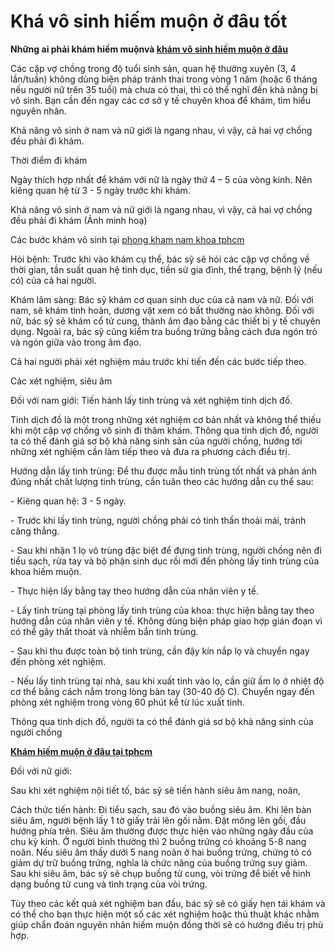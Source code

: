<h1>Khá vô sinh hiếm muộn ở đâu tốt</h1>

<p><strong>Những ai phải khám hiếm muộnvà <a href="http://phongkhamdaidong.vn/kham-chua-benh-vo-sinh-hiem-muon-o-dau-tot-nhat-21.html">khám vô sinh hiếm muộn ở đâu</a></strong></p>

<p>Các cặp vợ chồng trong độ tuổi sinh sản, quan hệ thường xuyên (3, 4 lần/tuần) không dùng biện pháp tránh thai trong vòng 1 năm (hoặc 6 tháng nếu người nữ trên 35 tuổi) mà chưa có thai, thì có thể nghĩ đến khả năng bị vô sinh. Bạn cần đến ngay các cơ sở y tế chuyên khoa để khám, tìm hiểu nguyên nhân.</p>

<p>Khả năng vô sinh ở nam và nữ giới là ngang nhau, vì vậy, cả hai vợ chồng đều phải đi khám.</p>

<p>Thời điểm đi khám</p>

<p>Ngày thích hợp nhất để khám với nữ là ngày thứ 4 &ndash; 5 của vòng kinh. Nên kiêng quan hệ từ 3 - 5 ngày trước khi khám.</p>

<p>Khả năng vô sinh ở nam và nữ giới là ngang nhau, vì vậy, cả hai vợ chồng đều phải đi khám (Ảnh minh hoạ)</p>

<p>Các bước khám vô sinh tại <a href="http://phongkhamdaidong.vn/dia-chi-phong-kham-nam-khoa-tot-nhat-o-tphcm-5.html">phong kham nam khoa tphcm</a></p>

<p>Hỏi bệnh:&nbsp;Trước khi vào khám cụ thể, bác sỹ sẽ hỏi các cặp vợ chồng về thời gian, tần suất quan hệ tình dục, tiền sử gia đình, thể trạng, bệnh lý (nếu có) của cả hai người.</p>

<p>Khám lâm sàng:&nbsp;Bác sỹ khám cơ quan sinh dục của cả nam và nữ. Đối với nam, sẽ khám tinh hoàn, dương vật xem có bất thường nào không. Đối với nữ, bác sỹ sẽ khám cổ tử cung, thành âm đạo bằng các thiết bị y tế chuyên dụng. Ngoài ra, bác sỹ cũng kiểm tra buồng trứng bằng cách đưa ngón trỏ và ngón giữa vào trong âm đạo.</p>

<p>Cả hai người phải xét nghiệm máu trước khi tiến đến các bước tiếp theo.</p>

<p>Các xét nghiệm, siêu âm</p>

<p>Đối với nam giới:&nbsp;Tiến hành lấy tinh trùng và xét nghiệm tinh dịch đồ.</p>

<p>Tinh dịch đồ là một trong những xét nghiệm cơ bản nhất và không thể thiếu khi một cặp vợ chồng vô sinh đi thăm khám. Thông qua tinh dịch đồ, người ta có thể đánh giá sơ bộ&nbsp;khả năng sinh sản&nbsp;của người chồng, hướng tới những xét nghiệm cần làm tiếp theo và đưa ra phương cách điều trị.</p>

<p>Hướng dẫn lấy tinh trùng: Để thu được mẫu tinh trùng tốt nhất và phản ánh đúng nhất chất lượng tinh trùng, cần tuân theo các hướng dẫn cụ thể sau:</p>

<p>- Kiêng quan hệ: 3 - 5 ngày.</p>

<p>- Trước khi lấy tinh trùng, người chồng phải có tinh thần thoải mái, tránh căng thẳng.</p>

<p>- Sau khi nhận 1 lọ vô trùng đặc biệt để đựng&nbsp;tinh trùng, người chồng nên đi tiểu sạch, rửa tay và bộ phận sinh dục rồi mới đến phòng lấy tinh trùng của khoa hiếm muộn.</p>

<p>- Thực hiện lấy bằng tay theo hướng dẫn của nhân viên y tế.</p>

<p>- Lấy tinh trùng tại phòng lấy tinh trùng của khoa: thực hiện bằng tay theo hướng dẫn của nhân viên y tế. Không dùng biện pháp giao hợp gián đoạn vì có thể gây thất thoát và nhiễm bẩn tinh trùng.</p>

<p>- Sau khi thu được toàn bộ tinh trùng, cần đậy kín nắp lọ và chuyển ngay đến phòng xét nghiệm.</p>

<p>- Nếu lấy tinh trùng tại nhà, sau khi xuất tinh vào lọ, cần giữ ấm lọ ở nhiệt độ cơ thể bằng cách nắm trong lòng bàn tay (30-40 độ C). Chuyển ngay đến phòng xét nghiệm trong vòng 60 phút kể từ lúc xuất tinh.</p>

<p>Thông qua tinh dịch đồ, người ta có thể đánh giá sơ bộ khả năng sinh của người chồng</p>

<p><a href="http://phongkhamdaidong.vn/kham-chua-benh-vo-sinh-hiem-muon-o-dau-tot-nhat-21.html"><strong>Khám hiếm muộn ở đâu tại tphcm</strong></a></p>

<p>Đối với nữ giới:</p>

<p>Sau khi xét nghiệm&nbsp;nội tiết&nbsp;tố, bác sỹ sẽ tiến hành siêu âm nang, noãn,</p>

<p>Cách thức tiến hành: Đi tiểu sạch, sau đó vào buồng siêu âm. Khi lên bàn siêu âm, người bệnh lấy 1 tờ giấy trải lên gối nằm. Đặt mông lên gối, đầu hướng phía trên. Siêu âm thường được thực hiện vào những ngày đầu của chu kỳ kinh. Ở người bình thường thì 2 buồng trứng có khoảng 5-8 nang noãn. Nếu siêu âm thấy dưới 5 nang noãn ở hai buồng trứng, chứng tỏ có giảm dự trữ&nbsp;buồng trứng, nghĩa là chức năng của buồng trứng suy giảm. Sau khi siêu âm, bác sỹ sẽ chụp buồng tử cung, vòi trứng để biết về hình dạng buồng tử cung và tình trạng của vòi trứng.</p>

<p>Tùy theo các kết quả xét nghiệm ban đầu, bác sỹ sẽ có giấy hẹn tái khám và có thể cho bạn thực hiện một số các xét nghiệm hoặc thủ thuật khác nhằm giúp chẩn đoán nguyên nhân hiếm muộn đồng thời sẽ có hướng điều trị phù hợp.&nbsp;</p>
